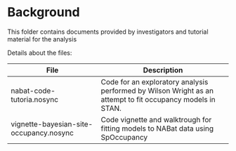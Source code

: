 # Background  
  
This folder contains documents provided by investigators and tutorial material for the analysis  
  
Details about the files:  
  
File | Description
---|---------------------------------------------------------------------
 nabat-code-tutoria.nosync | Code for an exploratory analysis performed by Wilson Wright as an attempt to fit occupancy models in STAN. 
 vignette-bayesian-site-occupancy.nosync | Code vignette and walktrough for fitting models to NABat data using SpOccupancy 
